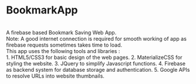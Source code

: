 # BookmarkApp
<br>
A firebase based Bookmark Saving Web App.
<br>
Note: A good internet connection is required for smooth working of app as firebase requests sometimes takes time to load.
<br>
This app uses the following tools and libraries :
<br>
1. HTML5/CSS3 for basic design of the web pages.
2. MaterializeCSS for styling the website.
3. JQuery to simplify Javascript functions.
4. Firebase as backend system for database storage and authentication.
5. Google APIs to resolve URLs into website thumbnails.
